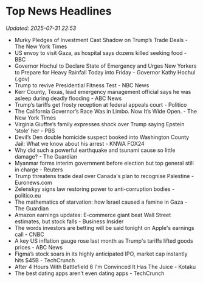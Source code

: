 # Top News Headlines

_Updated: 2025-07-31 22:53_

- Murky Pledges of Investment Cast Shadow on Trump’s Trade Deals - The New York Times
- US envoy to visit Gaza, as hospital says dozens killed seeking food - BBC
- Governor Hochul to Declare State of Emergency and Urges New Yorkers to Prepare for Heavy Rainfall Today into Friday - Governor Kathy Hochul (.gov)
- Trump to revive Presidential Fitness Test - NBC News
- Kerr County, Texas, lead emergency management official says he was asleep during deadly flooding - ABC News
- Trump’s tariffs get frosty reception at federal appeals court - Politico
- The California Governor’s Race Was in Limbo. Now It’s Wide Open. - The New York Times
- Virginia Giuffre’s family expresses shock over Trump saying Epstein ‘stole’ her - PBS
- Devil’s Den double homicide suspect booked into Washington County Jail: What we know about his arrest - KNWA FOX24
- Why did such a powerful earthquake and tsunami cause so little damage? - The Guardian
- Myanmar forms interim government before election but top general still in charge - Reuters
- Trump threatens trade deal over Canada's plan to recognise Palestine - Euronews.com
- Zelenskyy signs law restoring power to anti-corruption bodies - politico.eu
- The mathematics of starvation: how Israel caused a famine in Gaza - The Guardian
- Amazon earnings updates: E-commerce giant beat Wall Street estimates, but stock falls - Business Insider
- The words investors are betting will be said tonight on Apple's earnings call - CNBC
- A key US inflation gauge rose last month as Trump's tariffs lifted goods prices - ABC News
- Figma’s stock soars in its highly anticipated IPO, market cap instantly hits $45B - TechCrunch
- After 4 Hours With Battlefield 6 I'm Convinced It Has The Juice - Kotaku
- The best dating apps aren’t even dating apps - TechCrunch